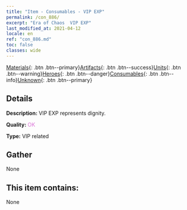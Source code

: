```yaml
---
title: "Item - Consumables - VIP EXP"
permalink: /con_886/
excerpt: "Era of Chaos  VIP EXP"
last_modified_at: 2021-04-12
locale: en
ref: "con_886.md"
toc: false
classes: wide
---
```

 [Materials](/){: .btn .btn--primary}[Artifacts](/Artifacts/){: .btn .btn--success}[Units](/Units/){: .btn .btn--warning}[Heroes](/Heroes/){: .btn .btn--danger}[Consumables](/Consumables/){: .btn .btn--info}[Unknown](/Unknown/){: .btn .btn--primary}

## Details
 **Description:** VIP EXP represents dignity.

 **Quality:** <span style="color: #DA70D6">OK</span>

 **Type:** VIP related

## Gather

  None

## This item contains:

  None

